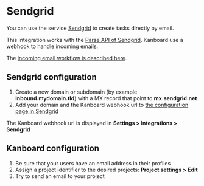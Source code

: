 Sendgrid
========

You can use the service [Sendgrid](https://sendgrid.com/) to create tasks directly by email.

This integration works with the [Parse API of Sendgrid](https://sendgrid.com/docs/API_Reference/Webhooks/parse.html).
Kanboard use a webhook to handle incoming emails.

The [incoming email workflow is described here](create-tasks-by-email.markdown).

Sendgrid configuration
----------------------

1. Create a new domain or subdomain (by example **inbound.mydomain.tld**) with a MX record that point to **mx.sendgrid.net**
2. Add your domain and the Kanboard webhook url to [the configuration page in Sendgrid](https://sendgrid.com/developer/reply)

The Kanboard webhook url is displayed in **Settings > Integrations > Sendgrid**

Kanboard configuration
----------------------

1. Be sure that your users have an email address in their profiles
2. Assign a project identifier to the desired projects: **Project settings > Edit**
3. Try to send an email to your project
